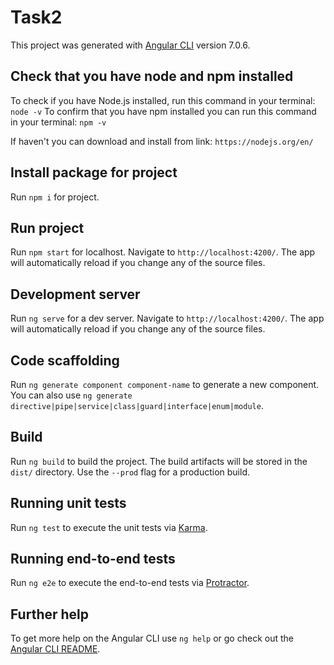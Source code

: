 # Task2

This project was generated with [Angular CLI](https://github.com/angular/angular-cli) version 7.0.6.

## Check that you have node and npm installed

To check if you have Node.js installed, run this command in your terminal: `node -v`
To confirm that you have npm installed you can run this command in your terminal: `npm -v`

If haven't you can download and install from link: `https://nodejs.org/en/`

## Install package for project

Run `npm i` for project.

## Run project 

Run `npm start` for localhost. Navigate to `http://localhost:4200/`. The app will automatically reload if you change any of the source files.

## Development server

Run `ng serve` for a dev server. Navigate to `http://localhost:4200/`. The app will automatically reload if you change any of the source files.

## Code scaffolding

Run `ng generate component component-name` to generate a new component. You can also use `ng generate directive|pipe|service|class|guard|interface|enum|module`.

## Build

Run `ng build` to build the project. The build artifacts will be stored in the `dist/` directory. Use the `--prod` flag for a production build.

## Running unit tests

Run `ng test` to execute the unit tests via [Karma](https://karma-runner.github.io).

## Running end-to-end tests

Run `ng e2e` to execute the end-to-end tests via [Protractor](http://www.protractortest.org/).

## Further help

To get more help on the Angular CLI use `ng help` or go check out the [Angular CLI README](https://github.com/angular/angular-cli/blob/master/README.md).
